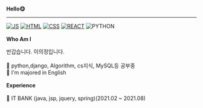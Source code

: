 

**Hello😋**
<hr>

[![JS](https://img.shields.io/badge/JavaScript-F7DF1E?style=flat-square&logo=JavaScript&logoColor=black)](github.com/lee910814/TODO-List)
[![HTML](https://img.shields.io/badge/Html-E34F26?style=flat-square&logo=Html&logoColor=black)](github.com/lee910814/TODO-List)
[![CSS](https://img.shields.io/badge/Css-1572B6?style=flat-square&logo=Cssl&logoColor=black)](github.com/lee910814/TODO-List)
[![REACT](https://img.shields.io/badge/React-09D3AC?style=flat-square&logo=React&logoColor=black)](github.com/lee910814/TODO-List)
![PYTHON](https://img.shields.io/badge/React-09D3AC?style=flat-square&logo=React&logoColor=black)
<br>
<br>
**Who Am l**<br/>

반갑습니다. 이의정입니다.
<br>
<br>
🎋 python,django, Algorithm, cs지식, MySQL등 공부중
<br>
🥇 I'm majored in English
<br><br>
**Experience**
<br><br>
🎉 IT BANK (java, jsp, jquery, spring)(2021.02 ~ 2021.08)
<br/><br/>




